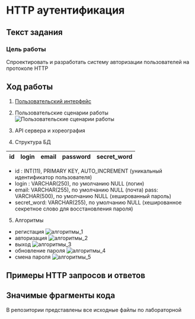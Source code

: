 # HTTP аутентификация

## Текст задания
### Цель работы
Спроектировать и разработать систему авторизации пользователей на протоколе HTTP

## Ход работы
1) [Пользовательский интерфейс](https://www.figma.com/file/hSWGqjHNCLkkSetXraLjx5/IS_lr_1)
2) Пользовательские сценарии работы
![Пользовательские сценарии работы](пользовательские_сценарии.jpg)
3) API сервера и хореография

4) Структура БД

| id | login | email | password | secret_word |
| ------ | ------ | ------ | ------ | ------ |

- id : INT(11), PRIMARY KEY, AUTO_INCREMENT
(уникальный идентификатор пользователя)
- login : VARCHAR(250), по умолчанию NULL
(логин)
- email: VARCHAR(255), по умолчанию NULL
(почта)
pass: VARCHAR(500), по умолчанию NULL
(хешированный пароль)
- secret_word: VARCHAR(255), по умолчанию NULL
(хешированное секретное слово для восстановления пароля)

5) Алгоритмы
- регистация
![алгоритмы_1](алгоритмы_1.jpg)
- авторизация
![алгоритмы_2](алгоритмы_2.jpg)
- выход
![алгоритмы_3](алгоритмы_3.jpg)
- обновление пароля
![алгоритмы_4](алгоритмы_4.jpg)
- смена пароля
![алгоритмы_5](алгоритмы_5.jpg)

## Примеры HTTP запросов и ответов

## Значимые фрагменты кода
В репозитории представлены все исходные файлы по лабораторной
